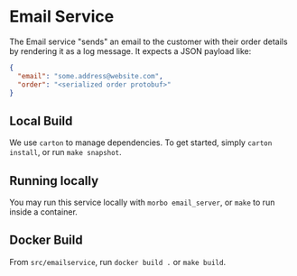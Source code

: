 # Email Service

The Email service "sends" an email to the customer with their order details by
rendering it as a log message. It expects a JSON payload like:

```json
{
  "email": "some.address@website.com",
  "order": "<serialized order protobuf>"
}
```

## Local Build

We use `carton` to manage dependencies. To get started, simply `carton install`,
or run `make snapshot`.

## Running locally

You may run this service locally with `morbo email_server`, or `make` to run
inside a container.

## Docker Build

From `src/emailservice`, run `docker build .` or `make build`.

